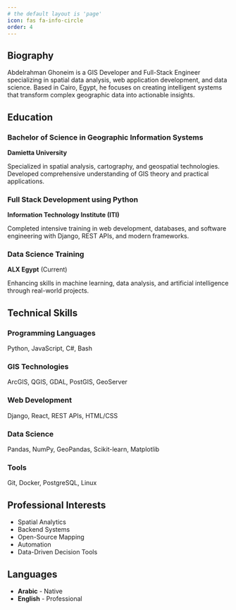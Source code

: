 ```yaml
---
# the default layout is 'page'
icon: fas fa-info-circle
order: 4
---
```


## Biography

Abdelrahman Ghoneim is a GIS Developer and Full-Stack Engineer specializing in spatial data analysis, web application development, and data science. Based in Cairo, Egypt, he focuses on creating intelligent systems that transform complex geographic data into actionable insights.

## Education

### Bachelor of Science in Geographic Information Systems
**Damietta University**

Specialized in spatial analysis, cartography, and geospatial technologies. Developed comprehensive understanding of GIS theory and practical applications.

### Full Stack Development using Python
**Information Technology Institute (ITI)**

Completed intensive training in web development, databases, and software engineering with Django, REST APIs, and modern frameworks.

### Data Science Training
**ALX Egypt** (Current)

Enhancing skills in machine learning, data analysis, and artificial intelligence through real-world projects.

## Technical Skills

### Programming Languages
Python, JavaScript, C#, Bash

### GIS Technologies
ArcGIS, QGIS, GDAL, PostGIS, GeoServer

### Web Development
Django, React, REST APIs, HTML/CSS

### Data Science
Pandas, NumPy, GeoPandas, Scikit-learn, Matplotlib

### Tools
Git, Docker, PostgreSQL, Linux

## Professional Interests

- Spatial Analytics
- Backend Systems
- Open-Source Mapping
- Automation
- Data-Driven Decision Tools

## Languages

- **Arabic** - Native
- **English** - Professional
